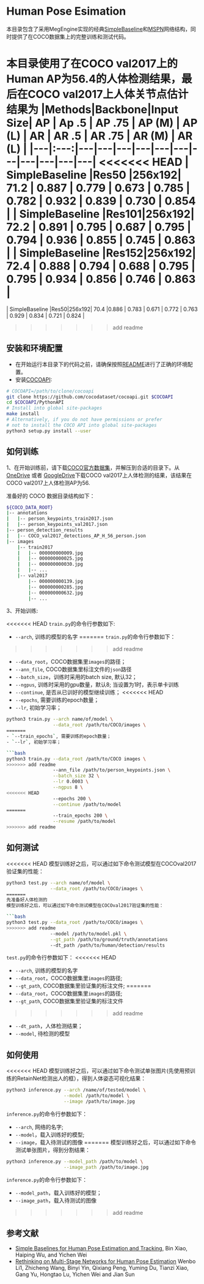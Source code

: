 # Human Pose Esimation

本目录包含了采用MegEngine实现的经典[SimpleBaseline](https://arxiv.org/pdf/1804.06208.pdf)和[MSPN](https://arxiv.org/pdf/1901.00148.pdf)网络结构，同时提供了在COCO数据集上的完整训练和测试代码。

本目录使用了在COCO val2017上的Human AP为56.4的人体检测结果，最后在COCO val2017上人体关节点估计结果为
|Methods|Backbone|Input Size| AP | Ap .5 | AP .75 | AP (M) | AP (L) | AR | AR .5 | AR .75 | AR (M) | AR (L) |
|---|:---:|---|---|---|---|---|---|---|---|---|---|---|
<<<<<<< HEAD
| SimpleBaseline |Res50 |256x192| 71.2 | 0.887 | 0.779 | 0.673 | 0.785 | 0.782 | 0.932 | 0.839 | 0.730 | 0.854 |
| SimpleBaseline |Res101|256x192| 72.2 | 0.891 | 0.795 | 0.687 | 0.795 | 0.794 | 0.936 | 0.855 | 0.745 | 0.863 |
| SimpleBaseline |Res152|256x192| 72.4 | 0.888 | 0.794 | 0.688 | 0.795 | 0.795 | 0.934 | 0.856 | 0.746 | 0.863 |
=======
| SimpleBaseline |Res50|256x192| 70.4 |0.886 | 0.783 | 0.671 | 0.772 | 0.763 | 0.929 | 0.834 | 0.721 | 0.824 |
>>>>>>> add readme


## 安装和环境配置

* 在开始运行本目录下的代码之前，请确保按照[README](../../../../README.md)进行了正确的环境配置。
* 安装[COCOAPI](https://github.com/cocodataset/cocoapi):
```bash
# COCOAPI=/path/to/clone/cocoapi
git clone https://github.com/cocodataset/cocoapi.git $COCOAPI
cd $COCOAPI/PythonAPI
# Install into global site-packages
make install
# Alternatively, if you do not have permissions or prefer
# not to install the COCO API into global site-packages
python3 setup.py install --user
```


## 如何训练

1、在开始训练前，请下载[COCO官方数据集](http://cocodataset.org/#download)，并解压到合适的目录下。从[OneDrive](https://1drv.ms/f/s!AhIXJn_J-blWzzDXoz5BeFl8sWM-) 或者 [GoogleDrive](https://drive.google.com/drive/folders/1fRUDNUDxe9fjqcRZ2bnF_TKMlO0nB_dk?usp=sharing)下载COCO val2017上人体检测的结果，该结果在COCO val2017上人体检测AP为56.

准备好的 COCO 数据目录结构如下：
```bash
${COCO_DATA_ROOT}
|-- annotations
|   |-- person_keypoints_train2017.json
|   |-- person_keypoints_val2017.json
|-- person_detection_results
|   |-- COCO_val2017_detections_AP_H_56_person.json
|-- images
    |-- train2017
    |   |-- 000000000009.jpg
    |   |-- 000000000025.jpg
    |   |-- 000000000030.jpg
    |   |-- ... 
    |-- val2017
        |-- 000000000139.jpg
        |-- 000000000285.jpg
        |-- 000000000632.jpg
        |-- ... 
```


3、开始训练:

<<<<<<< HEAD
`train.py`的命令行参数如下:
- `--arch`, 训练的模型的名字
=======
`train.py`的命令行参数如下：
>>>>>>> add readme
- `--data_root`，COCO数据集里`images`的路径；
- `--ann_file`, COCO数据集里标注文件的`json`路径
- `--batch_size`，训练时采用的batch size, 默认32；
- `--ngpus`, 训练时采用的gpu数量，默认8; 当设置为1时，表示单卡训练
- `--continue`, 是否从已训好的模型继续训练；
<<<<<<< HEAD
- `--epochs`, 需要训练的epoch数量；
- `--lr`, 初始学习率；

```bash
python3 train.py --arch name/of/model \
                 --data_root /path/to/COCO/images \
=======
- `--train_epochs`, 需要训练的epoch数量；
- `--lr`, 初始学习率；

```bash
python3 train.py --data_root /path/to/COCO images \
>>>>>>> add readme
                 --ann_file /path/to/person_keypoints.json \
                 --batch_size 32 \
                 --lr 0.0003 \
                 --ngpus 8 \
<<<<<<< HEAD
                 --epochs 200 \
                 --continue /path/to/model
=======
                 --train_epochs 200 \
                 --resume /path/to/model
>>>>>>> add readme
```

## 如何测试

<<<<<<< HEAD
模型训练好之后，可以通过如下命令测试模型在COCOval2017验证集的性能：

```bash
python3 test.py --arch name/of/model \
                --data_root /path/to/COCO/images \
=======
先准备好人体检测的
模型训练好之后，可以通过如下命令测试模型在COCOval2017验证集的性能：

```bash
python3 test.py --data_root /path/to/COCO/images \
>>>>>>> add readme
                --model /path/to/model.pkl \
                --gt_path /path/to/ground/truth/annotations
                --dt_path /path/to/human/detection/results
```

`test.py`的命令行参数如下：
<<<<<<< HEAD
- `--arch`, 训练的模型的名字
- `--data_root`，COCO数据集里`images`的路径;
- `--gt_path`, COCO数据集里验证集的标注文件;
=======
- `--data_root`，COCO数据集里`images`的路径;
- `--gt_path`, COCO数据集里验证集的标注文件
>>>>>>> add readme
- `--dt_path`，人体检测结果；
- `--model`, 待检测的模型

## 如何使用

<<<<<<< HEAD
模型训练好之后，可以通过如下命令测试单张图片(先使用预训练的RetainNet检测出人的框），得到人体姿态可视化结果：

```bash
python3 inference.py --arch /name/of/tested/model \
                     --model /path/to/model \
                     --image /path/to/image.jpg
```

`inference.py`的命令行参数如下：
- `--arch`, 网络的名字;
- `--model`，载入训练好的模型;
- `--image`，载入待测试的图像
=======
模型训练好之后，可以通过如下命令测试单张图片，得到分割结果：

```bash
python3 inference.py --model_path /path/to/model \
                     --image_path /path/to/image.jpg
```

`inference.py`的命令行参数如下：
- `--model_path`，载入训练好的模型；
- `--image_path`，载入待测试的图像
>>>>>>> add readme

## 参考文献

- [Simple Baselines for Human Pose Estimation and Tracking](https://arxiv.org/pdf/1804.06208.pdf), Bin Xiao, Haiping Wu, and Yichen Wei
- [Rethinking on Multi-Stage Networks for Human Pose Estimation](https://arxiv.org/pdf/1901.00148.pdf) Wenbo Li1, Zhicheng Wang, Binyi Yin, Qixiang Peng, Yuming Du, Tianzi Xiao, Gang Yu, Hongtao Lu, Yichen Wei and Jian Sun

